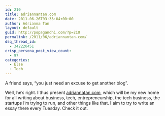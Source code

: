 ```yaml
---
id: 210
title: adriannantan.com
date: 2011-06-26T03:33:04+00:00
author: Adrianna Tan
layout: default
guid: http://popagandhi.com/?p=210
permalink: /2011/06/adriannantan-com/
dsq_thread_id:
  - 342220451
crisp_persona_post_view_count:
  - 97
categories:
  - Else
  - Tech
---
```

A friend says, &#8220;you just need an excuse to get another blog&#8221;.

Well, he&#8217;s right. I thus present [adriannatan.com](http://adriannatan.com/), which will be my new home for all writing about business, tech, entrepreneurship, the tech business, the startups I&#8217;m trying to run, and other things like that. I aim to try to write an essay there every Tuesday. Check it out.
